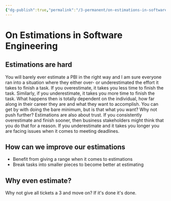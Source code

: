 ```yaml
---
{"dg-publish":true,"permalink":"/3-permanent/on-estimations-in-software-engineering/","tags":["code/best_practices"],"created":"2023-07-20T19:42:00.552-05:00","updated":"2023-09-05T14:37:53.053-05:00"}
---
```


# On Estimations in Software Engineering

## Estimations are hard
You will barely ever estimate a PBI in the right way and I am sure everyone ran into a situation where they either over- or underestimated the effort it takes to finish a task.
If you overestimate, it takes you less time to finish the task. Similarly, if you underestimate, it takes you more time to finish the task.
What happens then is totally dependent on the individual, how far along in their career they are and what they want to accomplish. 
You can get by with doing the bare minimum, but is that what you want? Why not push further?
Estimations are also about trust. If you consistently overestimate and finish sooner, then business stakeholders might think that you do that for a reason. If you underestimate and it takes you longer you are facing issues when it comes to meeting deadlines.
## How can we improve our estimations
- Benefit from giving a range when it comes to estimations
- Break tasks into smaller pieces to become better at estimating 
## Why even estimate?
Why not give all tickets a 3 and move on? If it's done it's done.